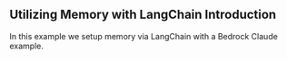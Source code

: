 ## Utilizing Memory with LangChain Introduction
In this example we setup memory via LangChain with a Bedrock Claude example.
